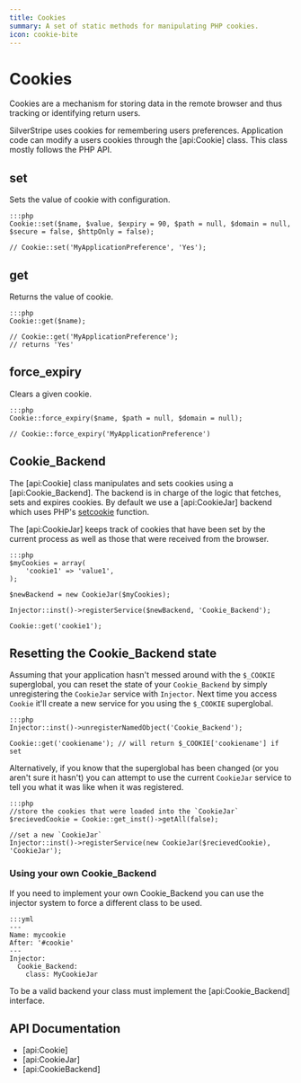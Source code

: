 ```yaml
---
title: Cookies
summary: A set of static methods for manipulating PHP cookies.
icon: cookie-bite
---
```

# Cookies

Cookies are a mechanism for storing data in the remote browser and thus tracking or identifying return users. 

SilverStripe uses cookies for remembering users preferences. Application code can modify a users cookies through
the [api:Cookie] class. This class mostly follows the PHP API.

## set

Sets the value of cookie with configuration.

	:::php
	Cookie::set($name, $value, $expiry = 90, $path = null, $domain = null, $secure = false, $httpOnly = false);

	// Cookie::set('MyApplicationPreference', 'Yes');

## get

Returns the value of cookie.

	:::php
	Cookie::get($name);

	// Cookie::get('MyApplicationPreference');
	// returns 'Yes'

## force_expiry

Clears a given cookie.

	:::php
	Cookie::force_expiry($name, $path = null, $domain = null);

	// Cookie::force_expiry('MyApplicationPreference')


## Cookie_Backend

The [api:Cookie] class manipulates and sets cookies using a [api:Cookie_Backend]. The backend is in charge of the logic
that fetches, sets and expires cookies. By default we use a [api:CookieJar] backend which uses PHP's 
[setcookie](http://www.php.net/manual/en/function.setcookie.php) function.

The [api:CookieJar] keeps track of cookies that have been set by the current process as well as those that were received
from the browser.

	:::php
	$myCookies = array(
		'cookie1' => 'value1',
	);

	$newBackend = new CookieJar($myCookies);

	Injector::inst()->registerService($newBackend, 'Cookie_Backend');

	Cookie::get('cookie1');

## Resetting the Cookie_Backend state

Assuming that your application hasn't messed around with the `$_COOKIE` superglobal, you can reset the state of your
`Cookie_Backend` by simply unregistering the `CookieJar` service with `Injector`. Next time you access `Cookie` it'll
create a new service for you using the `$_COOKIE` superglobal.

	:::php
	Injector::inst()->unregisterNamedObject('Cookie_Backend');

	Cookie::get('cookiename'); // will return $_COOKIE['cookiename'] if set


Alternatively, if you know that the superglobal has been changed (or you aren't sure it hasn't) you can attempt to use
the current `CookieJar` service to tell you what it was like when it was registered.

	:::php
	//store the cookies that were loaded into the `CookieJar`
	$recievedCookie = Cookie::get_inst()->getAll(false);

	//set a new `CookieJar`
	Injector::inst()->registerService(new CookieJar($recievedCookie), 'CookieJar');


### Using your own Cookie_Backend

If you need to implement your own Cookie_Backend you can use the injector system to force a different class to be used.

	:::yml
	---
	Name: mycookie
	After: '#cookie'
	---
	Injector:
	  Cookie_Backend:
		class: MyCookieJar

To be a valid backend your class must implement the [api:Cookie_Backend] interface.


## API Documentation

* [api:Cookie]
* [api:CookieJar]
* [api:CookieBackend]